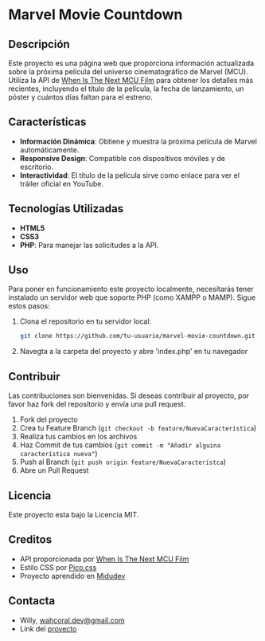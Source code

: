 # Marvel Movie Countdown

## Descripción
Este proyecto es una página web que proporciona información actualizada sobre la próxima película del universo cinematográfico de Marvel (MCU). Utiliza la API de [When Is The Next MCU Film](https://dev.whenisthenextmcufilm.com/api) para obtener los detalles más recientes, incluyendo el título de la película, la fecha de lanzamiento, un póster y cuántos días faltan para el estreno.

## Características
- **Información Dinámica**: Obtiene y muestra la próxima película de Marvel automáticamente.
- **Responsive Design**: Compatible con dispositivos móviles y de escritorio.
- **Interactividad**: El título de la película sirve como enlace para ver el tráiler oficial en YouTube.

## Tecnologías Utilizadas
- **HTML5**
- **CSS3**
- **PHP**: Para manejar las solicitudes a la API.

## Uso
Para poner en funcionamiento este proyecto localmente, necesitarás tener instalado un servidor web que soporte PHP (como XAMPP o MAMP). Sigue estos pasos:

1. Clona el repositorio en tu servidor local:
   ```bash
   git clone https://github.com/tu-usuario/marvel-movie-countdown.git

2. Navegta a la carpeta del proyecto y abre 'index.php' en tu navegador

## Contribuir
Las contribuciones son bienvenidas. Si deseas contribuir al proyecto, por favor haz fork del repositorio y envía una pull request.

1. Fork del proyecto
2. Crea tu Feature Branch (`git checkout -b feature/NuevaCaracterística`)
3. Realiza tus cambios en los archivos
4. Haz Commit de tus cambios (`git commit -m "Añadir alguina característica nueva"`)
5. Push al Branch (`git push origin feature/NuevaCaracterístca`)
6. Abre un Pull Request

## Licencia
Este proyecto esta bajo la Licencia MIT.

## Creditos
- API proporcionada por [When Is The Next MCU Film](https://dev.whenisthenextmcufilm.com/api)
- Estilo CSS por [Pico.css](https://picocss.com/)
- Proyecto aprendido en [Midudev](https://www.youtube.com/watch?v=BcGAPkjt_IE&t=4384s&ab_channel=midulive)

## Contacta 
- Willy, [wahcoral.dev@gmail.com](wahcoral.dev@gmail.com)
- Link del [proyecto](https://github.com/SrWilly19/proyecto-php)
